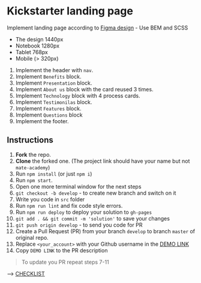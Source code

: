 # Kickstarter landing page

Implement landing page according to [Figma design](https://www.figma.com/file/Ujp7bCFuvuJlkn8TSbQPSZ/%E2%84%9611-(kickstarter)?node-id=0%3A1) - Use BEM and SCSS
- The design 1440px
- Notebook 1280px
- Tablet 768px
- Mobile (> 320px)

1. Implement the header with `nav`.
1. Implement `Benefits` block.
1. Implement `Presentation` block.
1. Implement `About us` block with the card reused 3 times.
1. Implement `Technology` block with 4 process cards.
1. Implement `Testimonilas` block.
1. Implement `Features` block.
1. Implement `Questions` block
1. Implement the footer.



## Instructions
1. **Fork** the repo.
2. **Clone** the forked one. (The project link should have your name but not `mate-academy`)
3. Run `npm install` (or just `npm i`)
4. Run `npm start`.
5. Open one more terminal window for the next steps
6. `git checkout -b develop` - to create new branch and switch on it
7. Write you code in `src` folder
8. Run `npm run lint` and fix code style errors.
9. Run `npm run deploy` to deploy your solution to `gh-pages`
10. `git add . && git commit -m 'solution'` to save your changes
11. `git push origin develop` - to send you code for PR
12. Create a Pull Request (PR) from your branch `develop` to branch `master` of original repo.
13. Replace `<your_account>` with your Github username in the
  [DEMO LINK](https://korzhalexey.github.io/Kickstarter/)
14. Copy `DEMO LINK` to the PR description

> To update you PR repeat steps 7-11

--> [CHECKLIST](https://github.com/mate-academy/Kickstarter/blob/master/Checklist.md)

